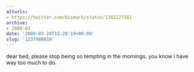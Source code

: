 ```yaml
---
alturls:
- https://twitter.com/bismark/status/1382227581
archive:
- 2009-03
date: '2009-03-24T15:20:19+00:00'
slug: '1237908019'
---
```


dear bed, please stop being so tempting in the mornings. you know i have way too much to do.

